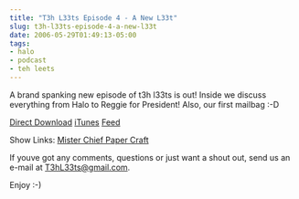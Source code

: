 ```yaml
---
title: "T3h L33ts Episode 4 - A New L33t"
slug: t3h-l33ts-episode-4-a-new-l33t
date: 2006-05-29T01:49:13-05:00
tags:
- halo
- podcast
- teh leets
---
```

A brand spanking new episode of t3h l33ts is out! Inside we discuss everything from Halo to Reggie for President! Also, our first mailbag :-D

[Direct Download](http://www.dxprog.com/l33ts/podcasts/l33ts4.mp3)
[iTunes](http://phobos.apple.com/WebObjects/MZStore.woa/wa/viewPodcast?id=141651439)
[Feed](http://feeds.feedburner.com/T3hL33ts)

Show Links:
[Mister Chief Paper Craft](http://digg.com/gaming/Master_Chief_Paper_Craft_)

If youve got any comments, questions or just want a shout out, send us an e-mail at [T3hL33ts@gmail.com](mailto:T3hL33ts@gmail.com).

Enjoy :-)
